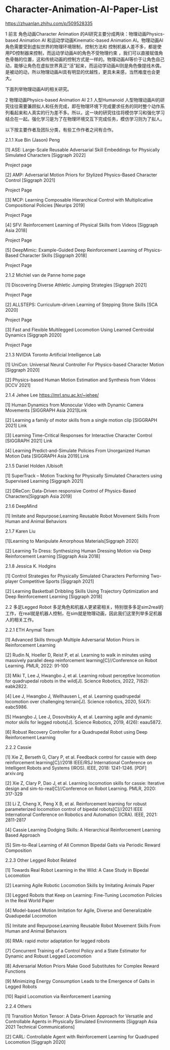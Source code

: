 # Character-Animation-AI-Paper-List
https://zhuanlan.zhihu.com/p/509528335

1 前言
角色动画Character Animation 的AI研究主要分成两块：物理动画Physics-based Animation AI 和运动学动画Kinematic-based Animation AI。物理动画AI角色需要受到虚拟世界的物理环境限制，控制方法和 控制机器人差不多，都是使用PD控制器来控制，而运动学动画AI的角色不受物理约束 ，我们可以直接赋值角色骨骼的位置，这和传统动画的控制方式是一样的。物理动画AI等价于让角色自己动，能够让角色在虚拟世界真正“活”起来，而运动学动画AI则是角色像提线木偶，是被动的动，所以物理动画AI具有明显的优越性，更具未来感，当然难度也会更大。

下面列举物理动画AI的相关研究。

2 物理动画Physics-based Animation AI
2.1 人型Humanoid
人型物理动画AI的研究往往需要兼顾拟人和任务完成，即在物理环境下完成要求任务的同时整个动作系列看起来和人真实的行为差不多。所以，这一块的研究往往将模仿学习和强化学习结合在一起。强化学习是为了在物理环境交互下完成任务，模仿学习则为了拟人。

以下按主要作者及团队分类，有些工作作者之间有合作。

2.1.1 Xue Bin (Jason) Peng

[1] ASE: Large-Scale Reusable Adversarial Skill Embeddings for Physically Simulated Characters [Siggraph 2022]

Project page


[2] AMP: Adversarial Motion Priors for Stylized Physics-Based Character Control [Siggraph 2021]

Project Page


[3] MCP: Learning Composable Hierarchical Control with Multiplicative Compositional Policies [Neurips 2019]

Project Page


[4] SFV: Reinforcement Learning of Physical Skills from Videos [Siggraph Asia 2018]

Project Page


[5] DeepMimic: Example-Guided Deep Reinforcement Learning of Physics-Based Character Skills [Siggraph 2018]

Project Page


2.1.2 Michiel van de Panne home page

[1] Discovering Diverse Athletic Jumping Strategies [Siggraph 2021]

Project Page


[2] ALLSTEPS: Curriculum-driven Learning of Stepping Stone Skills [SCA 2020]

Project Page


[3] Fast and Flexible Multilegged Locomotion Using Learned Centroidal Dynamics [Siggraph 2020]

Project Page


2.1.3 NVIDIA Toronto Artificial Intelligence Lab

[1] UniCon: Universal Neural Controller For Physics-based Character Motion [Siggraph 2020]


[2] Physics-based Human Motion Estimation and Synthesis from Videos [ICCV 2021]


2.1.4 Jehee Lee https://mrl.snu.ac.kr/~jehee/

[1] Human Dynamics from Monocular Video with Dynamic Camera Movements [SIGGRAPH Asia 2021]Link


[2] Learning a family of motor skills from a single motion clip [SIGGRAPH 2021] Link


[3] Learning Time-Critical Responses for Interactive Character Control [SIGGRAPH 2021] Link


[4] Learning Predict-and-Simulate Policies From Unorganized Human Motion Data [SIGGRAPH Asia 2019].Link


2.1.5 Daniel Holden /Ubisoft

[1] SuperTrack – Motion Tracking for Physically Simulated Characters using Supervised Learning [Siggraph 2021]


[2] DReCon: Data-Driven responsive Control of Physics-Based Characters[Siggraph Asia 2019]


2.1.6 DeepMind

[1] Imitate and Repurpose:Learning Reusable Robot Movement Skills From Human and Animal Behaviors


2.1.7 Karen Liu

[1]Learning to Manipulate Amorphous Materials[Siggraph 2020]


[2] Learning To Dress: Synthesizing Human Dressing Motion via Deep Reinforcement Learning [Siggraph Asia 2018]


2.1.8 Jessica K. Hodgins

[1] Control Strategies for Physically Simulated Characters Performing Two-player Competitive Sports [Siggraph 2021]


[2] Learning Basketball Dribbling Skills Using Trajectory Optimization and Deep Reinforcement Learning [Siggraph 2018]


2.2 多足Legged Robot
多足角色和机器人更紧密相关，特别很多多足sim2real的工作，在real就是机器人控制，在sim就是物理动画，因此我们这里列举多足机器人的相关工作。

2.2.1 ETH Anymal Team

[1] Advanced Skills through Multiple Adversarial Motion Priors in Reinforcement Learning


[2] Rudin N, Hoeller D, Reist P, et al. Learning to walk in minutes using massively parallel deep reinforcement learning[C]//Conference on Robot Learning. PMLR, 2022: 91-100


[3] Miki T, Lee J, Hwangbo J, et al. Learning robust perceptive locomotion for quadrupedal robots in the wild[J]. Science Robotics, 2022, 7(62): eabk2822.


[4] Lee J, Hwangbo J, Wellhausen L, et al. Learning quadrupedal locomotion over challenging terrain[J]. Science robotics, 2020, 5(47): eabc5986.


[5] Hwangbo J, Lee J, Dosovitskiy A, et al. Learning agile and dynamic motor skills for legged robots[J]. Science Robotics, 2019, 4(26): eaau5872.


[6] Robust Recovery Controller for a Quadrupedal Robot using Deep Reinforcement Learning


2.2.2 Cassie

[1] Xie Z, Berseth G, Clary P, et al. Feedback control for cassie with deep reinforcement learning[C]//2018 IEEE/RSJ International Conference on Intelligent Robots and Systems (IROS). IEEE, 2018: 1241-1246. [PDF] arxiv.org


[2] Xie Z, Clary P, Dao J, et al. Learning locomotion skills for cassie: Iterative design and sim-to-real[C]//Conference on Robot Learning. PMLR, 2020: 317-329


[3] Li Z, Cheng X, Peng X B, et al. Reinforcement learning for robust parameterized locomotion control of bipedal robots[C]//2021 IEEE International Conference on Robotics and Automation (ICRA). IEEE, 2021: 2811-2817


[4] Cassie Learning Dodging Skills: A Hierarchical Reinforcement Learning Based Approach


[5] Sim-to-Real Learning of All Common Bipedal Gaits via Periodic Reward Composition


2.2.3 Other Legged Robot Related

[1] Towards Real Robot Learning in the Wild: A Case Study in Bipedal Locomotion


[2] Learning Agile Robotic Locomotion Skills by Imitating Animals Paper


[3] Legged Robots that Keep on Learning: Fine-Tuning Locomotion Policies in the Real World Paper


[4] Model-based Motion Imitation for Agile, Diverse and Generalizable Quadupedal Locomotion


[5] Imitate and Repurpose:Learning Reusable Robot Movement Skills From Human and Animal Behaviors


[6] RMA: rapid motor adaptation for legged robots


[7] Concurrent Training of a Control Policy and a State Estimator for Dynamic and Robust Legged Locomotion



[8] Adversarial Motion Priors Make Good Substitutes for Complex Reward Functions


[9] Minimizing Energy Consumption Leads to the Emergence of Gaits in Legged Robots


[10] Rapid Locomotion via Reinforcement Learning


2.2.4 Others

[1] Transition Motion Tensor: A Data-Driven Approach for Versatile and Controllable Agents in Physically Simulated Environments [Siggraph Asia 2021 Technical Communications]


[2] CARL: Controllable Agent with Reinforcement Learning for Quadruped Locomotion [Siggraph 2020]

